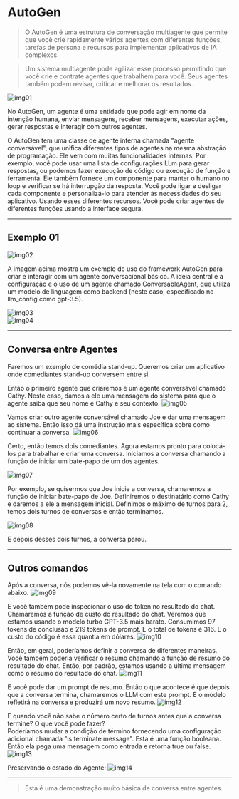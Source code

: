 # AutoGen

> O AutoGen é uma estrutura de conversação multiagente que permite que você crie rapidamente vários agentes com
diferentes funções, tarefas de persona e recursos para implementar aplicativos de IA complexos.

> Um sistema multiagente pode agilizar esse processo permitindo que você crie e contrate agentes que trabalhem para você.
> Seus agentes também podem revisar, criticar e melhorar os resultados.

![img01](https://github.com/user-attachments/assets/f13dab33-8f7e-4535-a431-148cf33dbe43)

No AutoGen, um agente é uma entidade que pode agir em nome da intenção humana,
enviar mensagens, receber mensagens, executar ações, gerar respostas e interagir com outros agentes.

O AutoGen tem uma classe de agente interna chamada "agente conversável",
que unifica diferentes tipos de agentes na mesma abstração de programação.
Ele vem com muitas funcionalidades internas. Por exemplo, você pode usar uma lista de configurações LLm
para gerar respostas, ou podemos fazer execução de código ou execução de função e ferramenta.
Ele também fornece um componente para manter o humano no loop e verificar se há interrupção da resposta.
Você pode ligar e desligar cada componente e personalizá-lo para atender às necessidades do seu aplicativo.
Usando esses diferentes recursos. Você pode criar agentes de diferentes funções usando a interface segura.

---
## Exemplo 01
![img02](https://github.com/user-attachments/assets/10c9fc31-ba28-4ce3-8316-9fddc5509dd3)

A imagem acima mostra um exemplo de uso do framework AutoGen para criar e interagir com um agente conversacional básico.
A ideia central é a configuração e o uso de um agente chamado ConversableAgent,
que utiliza um modelo de linguagem como backend (neste caso, especificado no llm_config como gpt-3.5).

![img03](https://github.com/user-attachments/assets/694eb437-12f9-49a8-b7af-f5695b5b96df)<br>
![img04](https://github.com/user-attachments/assets/bc99b95b-90b0-429b-b90e-09b462990b66)

---
## Conversa entre Agentes

Faremos um exemplo de comédia stand-up.
Queremos criar um aplicativo onde comediantes stand-up conversem entre si.

Então o primeiro agente que criaremos é um agente conversável chamado Cathy.
Neste caso, damos a ele uma mensagem do sistema para que o agente saiba que seu nome é Cathy e seu contexto.
![img05](https://github.com/user-attachments/assets/a7357086-b414-48f0-b657-cde9d89c8be1)

Vamos criar outro agente conversável chamado Joe e dar uma mensagem ao sistema.
Então isso dá uma instrução mais específica sobre como continuar a conversa.
![img06](https://github.com/user-attachments/assets/2dbe8c11-d6b8-4503-a01e-3d6097607647)

Certo, então temos dois comediantes.
Agora estamos pronto para colocá-los para trabalhar e criar uma conversa.
Iniciamos a conversa chamando a função de iniciar um bate-papo de um dos agentes.

![img07](https://github.com/user-attachments/assets/cf9157c2-e707-402e-bef9-dc1960f5c48d)

Por exemplo, se quisermos que Joe inicie a conversa, chamaremos a função de iniciar bate-papo de Joe.
Definiremos o destinatário como Cathy e daremos a ele a mensagem inicial.
Definimos o máximo de turnos para 2, temos dois turnos de conversas e então terminamos.

![img08](https://github.com/user-attachments/assets/26079f98-064d-4499-862b-7c5b153dd506)

E depois desses dois turnos, a conversa parou.

---
## Outros comandos

Após a conversa, nós podemos vê-la novamente na tela com o comando abaixo.
![img09](https://github.com/user-attachments/assets/9ecb3076-8114-4185-8170-e198ce57dbb2)

E você também pode inspecionar o uso do token no resultado do chat.
Chamaremos a função de custo do resultado do chat.
Veremos que estamos usando o modelo turbo GPT-3.5 mais barato.
Consumimos 97 tokens de conclusão e 219 tokens de prompt.
E o total de tokens é 316.
E o custo do código é essa quantia em dólares.
![img10](https://github.com/user-attachments/assets/d20bc6bd-b5da-4372-a809-704a1d9dea6b)

Então, em geral, poderíamos definir a conversa de diferentes maneiras.
Você também poderia verificar o resumo chamando a função de resumo do resultado do chat.
Então, por padrão, estamos usando a última mensagem como o resumo do resultado do chat.
![img11](https://github.com/user-attachments/assets/d417b5ea-dc36-45d4-9af4-32391ce2eca4)

E você pode dar um prompt de resumo. 
Então o que acontece é que depois que a conversa termina, chamaremos o LLM com este prompt.
E o modelo refletirá na conversa e produzirá um novo resumo.
![img12](https://github.com/user-attachments/assets/3a6782db-d306-4023-96b5-7ef95ca67d21)

E quando você não sabe o número certo de turnos antes que a conversa termine? O que você pode fazer?<br>
Poderíamos mudar a condição de término fornecendo uma configuração adicional chamada "is terminate message".
Esta é uma função booleana.
Então ela pega uma mensagem como entrada e retorna true ou false.
![img13](https://github.com/user-attachments/assets/428aa8a1-36c0-4d48-945a-e66fd8205810)

Preservando o estado do Agente:
![img14](https://github.com/user-attachments/assets/14ac9553-9067-4469-a0b7-126fe095881a)

---
> Esta é uma demonstração muito básica de conversa entre agentes.
